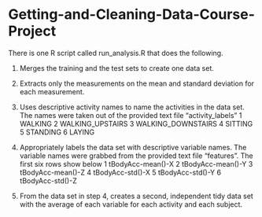 # Getting-and-Cleaning-Data-Course-Project

There is one R script called run_analysis.R that does the following.

1. Merges the training and the test sets to create one data set.
2. Extracts only the measurements on the mean and standard deviation for each measurement. 
3. Uses descriptive activity names to name the activities in the data set. The names were taken out of the provided text file “activity_labels”
1 WALKING
2 WALKING_UPSTAIRS
3 WALKING_DOWNSTAIRS
4 SITTING
5 STANDING
6 LAYING
4. Appropriately labels the data set with descriptive variable names. The variable names were grabbed from the provided text file “features”. The first six rows show below
1 tBodyAcc-mean()-X
2 tBodyAcc-mean()-Y
3 tBodyAcc-mean()-Z
4 tBodyAcc-std()-X
5 tBodyAcc-std()-Y
6 tBodyAcc-std()-Z
 
5. From the data set in step 4, creates a second, independent tidy data set with the average of each variable for each activity and each subject.
